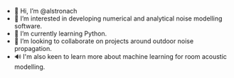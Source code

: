 - 👋 Hi, I’m @alstronach
- 👀 I’m interested in developing numerical and analytical noise modelling software.
- 🌱 I’m currently learning Python.
- 💞️ I’m looking to collaborate on projects around outdoor noise propagation.
- 🔊 I'm also keen to learn more about machine learning for room acoustic modelling.

<!---
alstronach/alstronach is a ✨ special ✨ repository because its `README.md` (this file) appears on your GitHub profile.
You can click the Preview link to take a look at your changes.
--->
